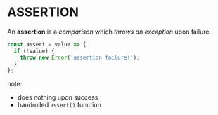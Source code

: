 # ASSERTION

<span>An **assertion** is a *comparison* which *throws an exception* upon failure.</span>
<!-- .element: class="fragment" -->

```js
const assert = value => {
  if (!value) {
    throw new Error('assertion failure!');
  }
};
```

<!-- .element: class="fragment" -->

note:

- does nothing upon success
- handrolled `assert()` function
